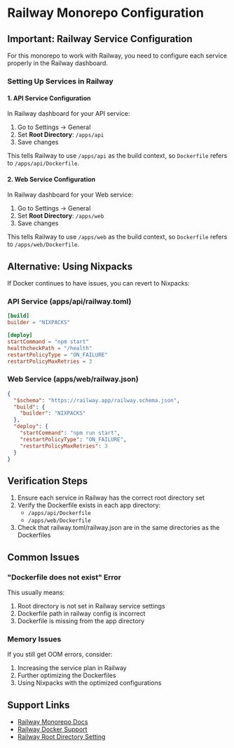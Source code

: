 # Railway Monorepo Configuration

## Important: Railway Service Configuration

For this monorepo to work with Railway, you need to configure each service properly in the Railway dashboard.

### Setting Up Services in Railway

#### 1. API Service Configuration
In Railway dashboard for your API service:
1. Go to Settings → General
2. Set **Root Directory**: `/apps/api`
3. Save changes

This tells Railway to use `/apps/api` as the build context, so `Dockerfile` refers to `/apps/api/Dockerfile`.

#### 2. Web Service Configuration  
In Railway dashboard for your Web service:
1. Go to Settings → General
2. Set **Root Directory**: `/apps/web`
3. Save changes

This tells Railway to use `/apps/web` as the build context, so `Dockerfile` refers to `/apps/web/Dockerfile`.

## Alternative: Using Nixpacks

If Docker continues to have issues, you can revert to Nixpacks:

### API Service (apps/api/railway.toml)
```toml
[build]
builder = "NIXPACKS"

[deploy]
startCommand = "npm start"
healthcheckPath = "/health"
restartPolicyType = "ON_FAILURE"
restartPolicyMaxRetries = 3
```

### Web Service (apps/web/railway.json)
```json
{
  "$schema": "https://railway.app/railway.schema.json",
  "build": {
    "builder": "NIXPACKS"
  },
  "deploy": {
    "startCommand": "npm run start",
    "restartPolicyType": "ON_FAILURE",
    "restartPolicyMaxRetries": 3
  }
}
```

## Verification Steps

1. Ensure each service in Railway has the correct root directory set
2. Verify the Dockerfile exists in each app directory:
   - `/apps/api/Dockerfile`
   - `/apps/web/Dockerfile`
3. Check that railway.toml/railway.json are in the same directories as the Dockerfiles

## Common Issues

### "Dockerfile does not exist" Error
This usually means:
1. Root directory is not set in Railway service settings
2. Dockerfile path in railway config is incorrect
3. Dockerfile is missing from the app directory

### Memory Issues
If you still get OOM errors, consider:
1. Increasing the service plan in Railway
2. Further optimizing the Dockerfiles
3. Using Nixpacks with the optimized configurations

## Support Links

- [Railway Monorepo Docs](https://docs.railway.app/deploy/monorepo)
- [Railway Docker Support](https://docs.railway.app/deploy/dockerfiles)
- [Railway Root Directory Setting](https://docs.railway.app/deploy/builds#root-directory)
